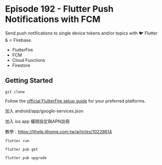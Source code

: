 # Episode 192 -  Flutter Push Notifications with FCM

Send push notifications to single device tokens and/or topics with 🐦 Flutter & 🔥 Firebase. 

- FlutterFire
- FCM
- Cloud Functions
- Firestore

## Getting Started

```
git clone
```

Follow the [official FlutterFire setup guide](https://firebase.google.com/docs/flutter/setup) for your preferred platforms. 

加入 android/app/google-services.json

加入 ios app 權限設定與APN註冊

教學：https://ithelp.ithome.com.tw/articles/10228614

```
flutter run

flutter pub get

flutter pub upgrade

```

